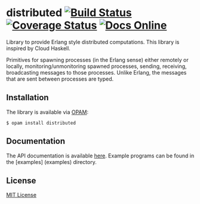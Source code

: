 # distributed [![Build Status](https://travis-ci.org/essdotteedot/distributed.svg?branch=master)](https://travis-ci.org/essdotteedot/distributed) [![Coverage Status](https://coveralls.io/repos/github/essdotteedot/distributed/badge.svg?branch=master)](https://coveralls.io/github/essdotteedot/distributed?branch=master) [![Docs Online](https://img.shields.io/badge/Docs-Online-brightgreen.svg)](https://essdotteedot.github.io/distributed/)
Library to provide Erlang style distributed computations. This library is inspired by Cloud Haskell.

Primitives for spawning processes (in the Erlang sense) either remotely or locally, monitoring/unmonitoring spawned processes, sending, 
receiving, broadcasting messages to those processes. Unlike Erlang, the messages that are sent between processes are typed.

Installation
------------

The library is available via [OPAM](https://opam.ocaml.org):

    $ opam install distributed

Documentation
-------------

The API documentation is available [here](https://essdotteedot.github.io/distributed/).
Example programs can be found in the [examples] (examples) directory.

License
-------

[MIT License](LICENSE)
